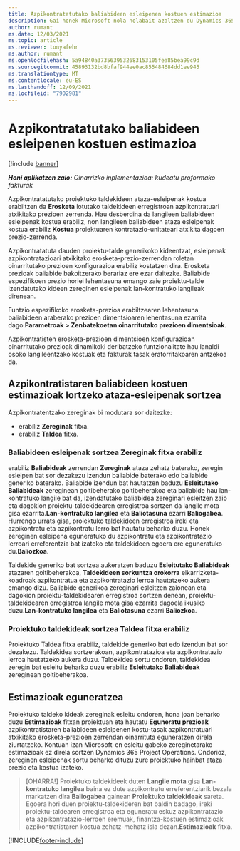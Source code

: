 ```yaml
---
title: Azpikontratatutako baliabideen esleipenen kostuen estimazioa
description: Gai honek Microsoft nola nolabait azaltzen du Dynamics 365 Project Operations azpikontratatutako baliabideen esleipenen kostuen estimazioa kalkulatzen du.
author: rumant
ms.date: 12/03/2021
ms.topic: article
ms.reviewer: tonyafehr
ms.author: rumant
ms.openlocfilehash: 5a94840a3735639532683153105fea85bea99c9d
ms.sourcegitcommit: 45893132bd8bfaf944ee0ac855484684dd1ee945
ms.translationtype: MT
ms.contentlocale: eu-ES
ms.lasthandoff: 12/09/2021
ms.locfileid: "7902981"
---
```

# <a name="cost-estimation-of-subcontracted-resource-assignments"></a>Azpikontratatutako baliabideen esleipenen kostuen estimazioa

[!include [banner](../../includes/dataverse-preview.md)]

_**Honi aplikatzen zaio:** Oinarrizko inplementazioa: kudeatu proformako fakturak_

Azpikontratatutako proiektuko taldekideen ataza-esleipenak kostua erabiltzen da **Erosketa** lotutako taldekideen erregistroan azpikontratuari atxikitako prezioen zerrenda. Hau desberdina da langileen baliabideen esleipenak kostua erabiliz, non langileen baliabideen ataza esleipenak kostua erabiliz **Kostua** proiektuaren kontratazio-unitateari atxikita dagoen prezio-zerrenda. 

Azpikontratatuta dauden proiektu-talde generikoko kideentzat, esleipenak azpikontratazioari atxikitako erosketa-prezio-zerrendan roletan oinarritutako prezioen konfigurazioa erabiliz kostatzen dira. Erosketa prezioak baliabide bakoitzerako berariaz ere ezar daitezke. Baliabide espezifikoen prezio horiei lehentasuna emango zaie proiektu-talde izendatutako kideen zereginen esleipenak lan-kontratuko langileak direnean. 

Funtzio espezifikoko erosketa-prezioa erabiltzearen lehentasuna baliabideen araberako prezioen dimentsioaren lehentasuna ezarrita dago.**Parametroak > Zenbatekoetan oinarritutako prezioen dimentsioak**.

Azpikontratisten erosketa-prezioen dimentsioen konfigurazioan oinarritutako prezioak dinamikoki deribatzeko funtzionalitate hau lanaldi osoko langileentzako kostuak eta fakturak tasak eratorritakoaren antzekoa da. 

## <a name="creating-task-assignments-for-getting-cost-estimates-of-subcontractor-resources"></a>Azpikontratistaren baliabideen kostuen estimazioak lortzeko ataza-esleipenak sortzea

Azpikontratentzako zereginak bi modutara sor daitezke: 
- erabiliz **Zereginak** fitxa.
- erabiliz **Taldea** fitxa.

### <a name="creating-resources-assignments-using-the-tasks-tab"></a>Baliabideen esleipenak sortzea Zereginak fitxa erabiliz
erabiliz **Baliabideak** zerrendan **Zereginak** ataza zehatz baterako, zeregin esleipen bat sor dezakezu izendun baliabide baterako edo baliabide generiko baterako. Baliabide izendun bat hautatzen baduzu **Esleitutako Baliabideak** zereginean goitibeherako goitibeherakoa eta baliabide hau lan-kontratuko langile bat da, izendatutako baliabidea zereginari esleitzen zaio eta dagokion proiektu-taldekidearen erregistroa sortzen da langile mota gisa ezarrita.**Lan-kontratuko langilea** eta **Baliotasuna** ezarri **Baliogabea**. Hurrengo urrats gisa, proiektuko taldekideen erregistroa ireki eta azpikontratu eta azpikontratu lerro bat hautatu beharko duzu. Honek zereginen esleipena eguneratuko du azpikontratu eta azpikontratazio lerroari erreferentzia bat izateko eta taldekideen egoera ere eguneratuko du.**Baliozkoa**.

Taldekide generiko bat sortzea aukeratzen baduzu **Esleitutako Baliabideak** atazaren goitibeherakoa, **Taldekideen sorkuntza orokorra** elkarrizketa-koadroak azpikontratua eta azpikontratazio lerroa hautatzeko aukera emango dizu. Baliabide generikoa zereginari esleitzen zaionean eta dagokion proiektu-taldekidearen erregistroa sortzen denean, proiektu-taldekidearen erregistroa langile mota gisa ezarrita dagoela ikusiko duzu.**Lan-kontratuko langilea** eta **Baliotasuna** ezarri **Baliozkoa**.

### <a name="creating-project-team-members-using-the-team-tab"></a>Proiektuko taldekideak sortzea Taldea fitxa erabiliz
Proiektuko Taldea fitxa erabiliz, taldekide generiko bat edo izendun bat sor dezakezu. Taldekidea sortzerakoan, azpikontratazioa eta azpikontratazio lerroa hautatzeko aukera duzu. Taldekidea sortu ondoren, taldekidea zeregin bat esleitu beharko duzu erabiliz **Esleitutako Baliabideak** zereginean goitibeherakoa. 

## <a name="updating-estimates"></a>Estimazioak eguneratzea
Proiektuko taldeko kideak zereginak esleitu ondoren, hona joan beharko duzu **Estimazioak** fitxan proiektuan eta hautatu **Eguneratu prezioak** azpikontratistaren baliabideen esleipenen kostu-tasak azpikontratuari atxikitako erosketa-prezioen zerrendan oinarrituta eguneratzen direla ziurtatzeko. Kontuan izan Microsoft-en esleitu gabeko zereginetarako estimazioak ez direla sortzen Dynamics 365 Project Operations. Ondorioz, zereginen esleipenak sortu beharko dituzu zure proiektuko hainbat ataza prezio eta kostua izateko. 

> [OHARRA!] Proiektuko taldekideek duten **Langile mota** gisa **Lan-kontratuko langilea** baina ez dute azpikontratu erreferentziarik bezala markatzen dira **Baliogabea** gainean **Proiektuko taldekideak** sareta. Egoera hori duen proiektu-taldekideren bat baldin badago, ireki proiektu-taldearen erregistroa eta eguneratu eskuz azpikontratazio eta azpikontratazio-lerroen eremuak, finantza-kostuen estimazioak azpikontratistaren kostua zehatz-mehatz isla dezan.**Estimazioak** fitxa. 


[!INCLUDE[footer-include](../../includes/footer-banner.md)]
